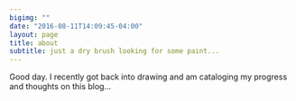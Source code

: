 ```yaml
---
bigimg: ""
date: "2016-08-11T14:09:45-04:00"
layout: page
title: about
subtitle: just a dry brush looking for some paint...
---
```


Good day. I recently got back into drawing and am cataloging my progress and thoughts on this blog...